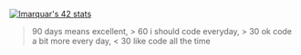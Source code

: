 [![lmarquar's 42 stats](https://badge42.vercel.app/api/v2/clb2nvggn00250fkyfjsohwql/stats?cursusId=21&coalitionId=149)](https://github.com/JaeSeoKim/badge42)
> 90 days means excellent, > 60 i should code everyday, > 30 ok code a bit more every day, < 30 like code all the time
